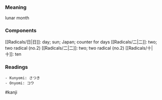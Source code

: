 ### Meaning

lunar month

### Components

[[Radicals/日|日]]: day; sun; Japan; counter for days [[Radicals/二|二]]: two; two radical (no.2) [[Radicals/二|二]]: two; two radical (no.2) [[Radicals/十|十]]: ten

### Readings

```
- Kunyomi: さつき
- Onyomi: コウ
```

#kanji